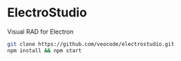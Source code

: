 # ElectroStudio

Visual RAD for Electron

```bash
git clone https://github.com/veocode/electrostudio.git
npm install && npm start
```
